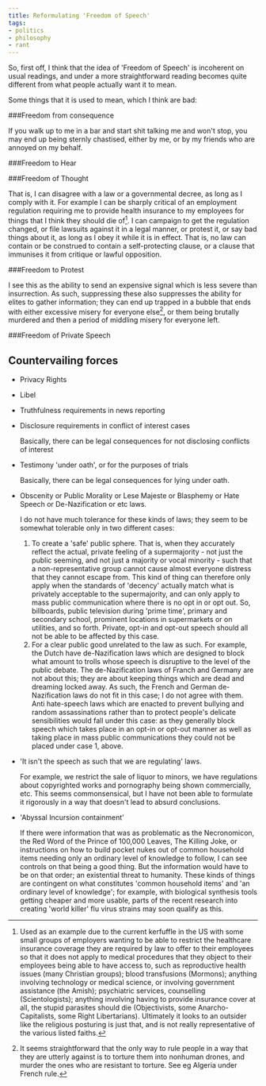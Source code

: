 ```yaml
---
title: Reformulating 'Freedom of Speech'
tags:
- politics
- philosophy
- rant
---
```


So, first off, I think that the idea of 'Freedom of Speech' is incoherent on usual readings, and under a more straightforward reading becomes quite different from what people actually want it to mean.

Some things that it is used to mean, which I think are bad:

###Freedom from consequence

If you walk up to me in a bar and start shit talking me and won't stop, you may end up being sternly chastised, either by me, or by my friends who are annoyed on my behalf.

###Freedom to Hear



###Freedom of Thought

That is, I can disagree with a law or a governmental decree, as long as I comply with it. For example I can be sharply critical of an employment regulation requiring me to provide health insurance to my employees for things that I think they should die of[^1]. I can campaign to get the regulation changed, or file lawsuits against it in a legal manner, or protest it, or say bad things about it, as long as I obey it while it is in effect. That is, no law can contain or be construed to contain a self-protecting clause, or a clause that immunises it from critique or lawful opposition.

###Freedom to Protest

I see this as the ability to send an expensive signal which is less severe than insurrection. As such, suppressing these also suppresses the ability for elites to gather information; they can end up trapped in a bubble that ends with either excessive misery for everyone else[^2], or them being brutally murdered and then a period of middling misery for everyone left.

###Freedom of Private Speech

Countervailing forces
---------------------

- Privacy Rights
- Libel
- Truthfulness requirements in news reporting
- Disclosure requirements in conflict of interest cases

    Basically, there can be legal consequences for not disclosing conflicts of interest

- Testimony 'under oath', or for the purposes of trials

    Basically, there can be legal consequences for lying under oath.

- Obscenity or Public Morality or Lese Majeste or Blasphemy or Hate Speech or De-Nazification or etc laws.

    I do not have much tolerance for these kinds of laws; they seem to be somewhat tolerable only in two different cases:
    1. To create a 'safe' public sphere. That is, when they accurately reflect the actual, private feeling of a supermajority - not just the public seeming, and not just a majority or vocal minority - such that a non-representative group cannot cause almost everyone distress that they cannot escape from. This kind of thing can therefore only apply when the standards of 'decency' actually match what is privately acceptable to the supermajority, and can only apply to mass public communication where there is no opt in or opt out. So, billboards, public television during 'prime time', primary and secondary school, prominent locations in supermarkets or on utilities, and so forth. Private, opt-in and opt-out speech should all not be able to be affected by this case.
    2. For a clear public good unrelated to the law as such. For example, the Dutch have de-Nazification laws which are designed to block what amount to trolls whose speech is disruptive to the level of the public debate. The de-Nazification laws of Franch and Germany are not about this; they are about keeping things which are dead and dreaming locked away. As such, the French and German de-Nazification laws do not fit in this case; I do not agree with them. Anti hate-speech laws which are enacted to prevent bullying and random assassinations rather than to protect people's delicate sensibilities would fall under this case: as they generally block speech which takes place in an opt-in or opt-out manner as well as taking place in mass public communications they could not be placed under case 1, above.

- 'It isn't the speech as such that we are regulating' laws.

    For example, we restrict the sale of liquor to minors, we have regulations about copyrighted works and pornography being shown commercially, etc. This seems commonsensical, but I have not been able to formulate it rigorously in a way that doesn't lead to absurd conclusions.

- 'Abyssal Incursion containment'

    If there were information that was as problematic as the Necronomicon, the Red Word of the Prince of 100,000 Leaves, The Killing Joke, or instructions on how to build pocket nukes out of common household items needing only an ordinary level of knowledge to follow, I can see controls on that being a good thing. But the information would have to be on that order; an existential threat to humanity. These kinds of things are contingent on what constitutes 'common household items' and 'an ordinary level of knowledge'; for example, with biological synthesis tools getting cheaper and more usable, parts of the recent research into creating 'world killer' flu virus strains may soon qualify as this.

[^1]: Used as an example due to the current kerfuffle in the US with some small groups of employers wanting to be able to restrict the healthcare insurance coverage they are required by law to offer to their employees so that it does not apply to medical procedures that they object to their employees being able to have access to, such as reproductive health issues (many Christian groups); blood transfusions (Mormons); anything involving technology or medical science, or involving government assistance (the Amish); psychiatric services, counselling (Scientologists); anything involving having to provide insurance cover at all, the stupid parasites should die (Objectivists, some Anarcho-Capitalists, some Right Libertarians). Ultimately it looks to an outsider like the religious posturing is just that, and is not really representative of the various listed faiths.
[^2]: It seems straightforward that the only way to rule people in a way that they are utterly against is to torture them into nonhuman drones, and murder the ones who are resistant to torture. See eg Algeria under French rule.
